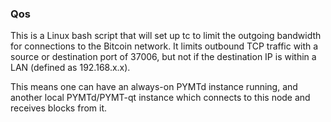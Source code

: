 ### Qos ###

This is a Linux bash script that will set up tc to limit the outgoing bandwidth for connections to the Bitcoin network. It limits outbound TCP traffic with a source or destination port of 37006, but not if the destination IP is within a LAN (defined as 192.168.x.x).

This means one can have an always-on PYMTd instance running, and another local PYMTd/PYMT-qt instance which connects to this node and receives blocks from it.

